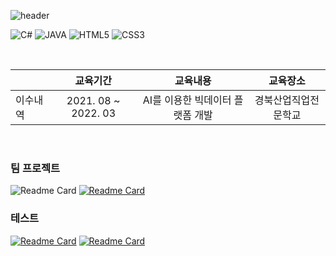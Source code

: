 ![header](https://capsule-render.vercel.app/api?type=wave&textcolor=black&height=150&section=header&text=Hello%20World&fontSize=75)


<img alt="C#" src="https://img.shields.io/badge/c%23-%23239120.svg?style=for-the-badge&logo=c-sharp&logoColor=white"/> <img alt="JAVA" src="https://img.shields.io/badge/java-%23ED8B00.svg?style=for-the-badge&logo=java&logoColor=white"/>
<img alt="HTML5" src="https://img.shields.io/badge/html5-%23E34F26.svg?style=for-the-badge&logo=html5&logoColor=white"/> <img alt="CSS3" src="https://img.shields.io/badge/css3-%231572B6.svg?style=for-the-badge&logo=css3&logoColor=white"/>

<br/>

<p align="center">

|  | 교육기간 | 교육내용 | 교육장소 |
| :--- | :---: | :---: |  :---: |
| 이수내역 | 2021. 08 ~ 2022. 03 | AI를 이용한 빅데이터 플랫폼 개발 | 경북산업직업전문학교 | 

</p>

<br/>

### 팀 프로젝트
<p align="center>   

[![Readme Card](https://github-readme-stats.vercel.app/api/pin/?username=AI3-C-FormsAPI-ProJect&repo=library_Management_System)](https://github.com/AI3-C-FormsAPI-ProJect/library_Management_System)
[![Readme Card](https://github-readme-stats.vercel.app/api/pin/?username=gyu-hwan&repo=AI3_JSP_A_TeamProject)](https://github.com/gyu-hwan/AI3_JSP_A_TeamProject)
### 테스트
[![Readme Card](https://github-readme-stats.vercel.app/api/pin/?username=dreamywb&repo=intro_bootstrap)](https://github.com/dreamywb/intro_bootstrap)
[![Readme Card](https://github-readme-stats.vercel.app/api/pin/?username=dreamywb&repo=kakao_map_test)](https://github.com/dreamywb/kakao_map_test)

</p>
